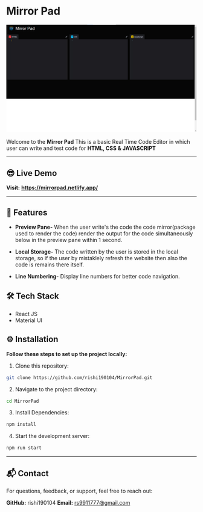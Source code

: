 # Mirror Pad

![Logo](./src/images/MirrorPad.png)

Welcome to the **Mirror Pad** This is a basic Real Time Code Editor in which user can write and test code for **HTML, CSS & JAVASCRIPT**

---

## 😎 Live Demo

**Visit:** **https://mirrorpad.netlify.app/**

---

## 🚀 Features

- **Preview Pane-** When the user write's the code the code mirror(package used to render the code) render the output for the code simultaneously below in the preview pane within 1 second.

- **Local Storage-** The code written by the user is stored in the local storage, so if the user by mistaklely refresh the website then also the code is remains there itself.

- **Line Numbering-** Display line numbers for better code navigation.

## 🛠️ Tech Stack

- React JS
- Material UI

## ⚙️ Installation 

**Follow these steps to set up the project locally:**

1. Clone this repository:
```bash
git clone https://github.com/rishi190104/MirrorPad.git 
```

2. Navigate to the project directory:
```bash
cd MirrorPad
```

3. Install Dependencies:
```bash
npm install
```
4. Start the development server:
```bash
npm run start
```

---

## 📬 Contact
For questions, feedback, or support, feel free to reach out:

**GitHub:** rishi190104
**Email:** rs9911777@gmail.com